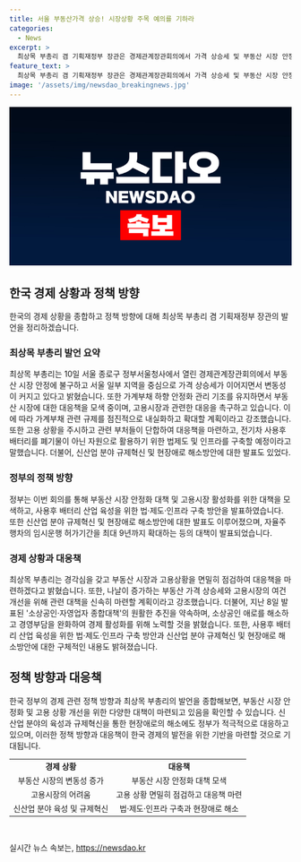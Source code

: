 ```yaml
---
title: 서울 부동산가격 상승! 시장상황 주목 예의를 기하라
categories:
  - News
excerpt: >
  최상목 부총리 겸 기획재정부 장관은 경제관계장관회의에서 가격 상승세 및 부동산 시장 안정 등에 대해 발언했다. 또한, 가계부채 안정화 대책과 고용시장 상황 등에 대한 정부의 대응 방안을 설명했으며, 사용후 배터리 산업 육성과 신산업 분야 규제혁신 등에 대한 계획을 발표했다. 또한, 전주기 이력정보 공유 시스템과 디지털 전광판 설치 확대 등에 대한 구체적인 내용도 언급했다.
feature_text: >
  최상목 부총리 겸 기획재정부 장관은 경제관계장관회의에서 가격 상승세 및 부동산 시장 안정 등에 대해 발언했다. 또한, 가계부채 안정화 대책과 고용시장 상황 등에 대한 정부의 대응 방안을 설명했으며, 사용후 배터리 산업 육성과 신산업 분야 규제혁신 등에 대한 계획을 발표했다. 또한, 전주기 이력정보 공유 시스템과 디지털 전광판 설치 확대 등에 대한 구체적인 내용도 언급했다.
image: '/assets/img/newsdao_breakingnews.jpg'
---
```


<p><img src="/assets/img/newsdao_breakingnews.jpg" alt="cryptoinkorea 속보" /></p>

<h2 data-ke-size="size26">한국 경제 상황과 정책 방향</h2>

<p data-ke-size="size16">한국의 경제 상황을 종합하고 정책 방향에 대해 최상목 부총리 겸 기획재정부 장관의 발언을 정리하겠습니다.</p>

<h3>최상목 부총리 발언 요약</h3>

<p data-ke-size="size16">최상목 부총리는 10일 서울 종로구 정부서울청사에서 열린 경제관계장관회의에서 부동산 시장 안정에 불구하고 서울 일부 지역을 중심으로 가격 상승세가 이어지면서 변동성이 커지고 있다고 밝혔습니다. 또한 가계부채 하향 안정화 관리 기조를 유지하면서 부동산 시장에 대한 대응책을 모색 중이며, 고용시장과 관련한 대응을 촉구하고 있습니다. 이에 따라 가계부채 관련 규제를 점진적으로 내실화하고 확대할 계획이라고 강조했습니다. 또한 고용 상황을 주시하고 관련 부처들이 단합하여 대응책을 마련하고, 전기차 사용후 배터리를 폐기물이 아닌 자원으로 활용하기 위한 법제도 및 인프라를 구축할 예정이라고 말했습니다. 더불어, 신산업 분야 규제혁신 및 현장애로 해소방안에 대한 발표도 있었다.</p>

<h3>정부의 정책 방향</h3>

<p data-ke-size="size16">정부는 이번 회의를 통해 부동산 시장 안정화 대책 및 고용시장 활성화를 위한 대책을 모색하고, 사용후 배터리 산업 육성을 위한 법·제도·인프라 구축 방안을 발표하였습니다. 또한 신산업 분야 규제혁신 및 현장애로 해소방안에 대한 발표도 이루어졌으며, 자율주행차의 임시운행 허가기간을 최대 9년까지 확대하는 등의 대책이 발표되었습니다.</p>

<h3>경제 상황과 대응책</h3>

<p data-ke-size="size16">최상목 부총리는 경각심을 갖고 부동산 시장과 고용상황을 면밀히 점검하여 대응책을 마련하겠다고 밝혔습니다. 또한, 나날이 증가하는 부동산 가격 상승세와 고용시장의 여건 개선을 위해 관련 대책을 신속히 마련할 계획이라고 강조했습니다. 더불어, 지난 8일 발표된 '소상공인·자영업자 종합대책'의 원활한 추진을 약속하며, 소상공인 애로를 해소하고 경영부담을 완화하여 경제 활성화를 위해 노력할 것을 밝혔습니다. 또한, 사용후 배터리 산업 육성을 위한 법·제도·인프라 구축 방안과 신산업 분야 규제혁신 및 현장애로 해소방안에 대한 구체적인 내용도 밝혀졌습니다.</p>

<h2 data-ke-size="size26">정책 방향과 대응책</h2>

<p data-ke-size="size16">한국 정부의 경제 관련 정책 방향과 최상목 부총리의 발언을 종합해보면, 부동산 시장 안정화 및 고용 상황 개선을 위한 다양한 대책이 마련되고 있음을 확인할 수 있습니다. 신산업 분야의 육성과 규제혁신을 통한 현장애로의 해소에도 정부가 적극적으로 대응하고 있으며, 이러한 정책 방향과 대응책이 한국 경제의 발전을 위한 기반을 마련할 것으로 기대됩니다.</p>

<table>
    <tr>
        <td style="text-align: center; height: 17px;"><b>경제 상황</b></td>
        <td style="text-align: center; height: 17px;"><b>대응책</b></td>
    </tr>
    <tr>
        <td style="text-align: center; height: 17px;">부동산 시장의 변동성 증가</td>
        <td style="text-align: center; height: 17px;">부동산 시장 안정화 대책 모색</td>
    </tr>
    <tr>
        <td style="text-align: center; height: 17px;">고용시장의 어려움</td>
        <td style="text-align: center; height: 17px;">고용 상황 면밀히 점검하고 대응책 마련</td>
    </tr>
    <tr>
        <td style="text-align: center; height: 17px;">신산업 분야 육성 및 규제혁신</td>
        <td style="text-align: center; height: 17px;">법·제도·인프라 구축과 현장애로 해소</td>
    </tr>
</table>

<p data-ke-size="size16">&nbsp;</p>
실시간 뉴스 속보는, <a href="https://newsdao.kr" rel="dofollow">https://newsdao.kr</a>



